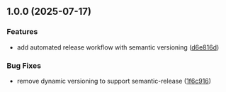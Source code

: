 ## 1.0.0 (2025-07-17)


### Features

* add automated release workflow with semantic versioning ([d6e816d](https://github.com/asdf8601/gsx/commit/d6e816dba72a096fdf9c0b58cf12fa817838e218))


### Bug Fixes

* remove dynamic versioning to support semantic-release ([1f6c916](https://github.com/asdf8601/gsx/commit/1f6c91692f413b9eabefd8f806bd1d2b9949e3d0))
